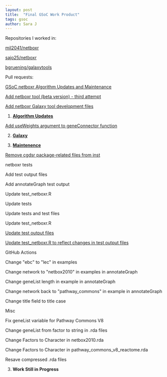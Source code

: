 ```yaml
---
layout: post
title:  "Final GSoC Work Product"
tags: gsoc
author: Sara J
---
```


Repositories I worked in:

[mil2041/netboxr](https://github.com/mil2041/netboxr)

[sajo25/netboxr](https://github.com/sajo25/netboxr/tree/master)

[bgruening/galaxytools](https://github.com/bgruening/galaxytools)


Pull requests:

[GSoC netboxr Algorithm Updates and Maintenance](https://github.com/mil2041/netboxr/pull/48)

[Add netboxr tool (beta version) - third attempt](https://github.com/bgruening/galaxytools/pull/1233)

[Add netboxr Galaxy tool development files](https://github.com/sajo25/netboxr/pull/1)



1. **[Algorithm Updates](https://github.com/mil2041/netboxr/milestone/3)**


[Add useWeights argument to geneConnector function](https://github.com/mil2041/netboxr/commit/33c19614b1177ccca8ab2dd44168a90c9bce9b6b)
    
2. **[Galaxy](https://github.com/mil2041/netboxr/milestone/2)**


    
3. **[Maintenence](https://github.com/mil2041/netboxr/milestone/1)**


[Remove cgdsr package-related files from inst](https://github.com/mil2041/netboxr/commit/8b3e1c32ad9f4faf09aa65341fcc8ea63db2ddcc)


netboxr tests

Add test output files

Add annotateGraph test output

Update test_netboxr.R

Update tests

Update tests and test files

Update test_netboxr.R

[Update test output files](https://github.com/mil2041/netboxr/commit/5debeda719010fc2b75e3d2488c3bb070313747b)

[Update test_netboxr.R to reflect changes in test output files](https://github.com/mil2041/netboxr/commit/61dc6e1ba9a353830de811435a95c0a2b3e2382c)


GitHub Actions


Change "ebc" to "lec" in examples

Change network to "netbox2010" in examples in annotateGraph

Change geneList length in example in annotateGraph

Change network back to "pathway_commons" in example in annotateGraph

Change title field to title case



Misc

Fix geneList variable for Pathway Commons V8

Change geneList from factor to string in .rda files

Change Factors to Character in netbox2010.rda

Change Factors to Character in pathway_commons_v8_reactome.rda

Resave compressed .rda files


3. **Work Still in Progress**


